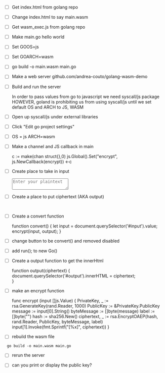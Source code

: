 - [ ] Get index.html from golang repo

- [ ] Change index.html to say main.wasm

- [ ] Get wasm_exec.js from golang repo

- [ ] Make main.go hello world

- [ ] Set GOOS=js

- [ ] Set GOARCH=wasm

- [ ] go build -o main.wasm main.go

- [ ] Make a web server github.com/andrea-couto/golang-wasm-demo

- [ ] Build and run the server


    In order to pass values from go to javascript we need syscall/js package
    HOWEVER, goland is prohibiting us from using syscall/js until we set default
    OS and ARCH to JS, WASM


- [ ] Open up syscall/js under external libraries

- [ ] Click "Edit go project settings"

- [ ] OS = js ARCH=wasm

- [ ] Make a channel and JS callback in main

	c := make(chan struct{},0)
	js.Global().Set("encrypt", js.NewCallback(encrypt))
	<-c

- [ ]  Create place to take in input

    <textarea id="input" placeholder="Enter your plaintext"></textarea><br>

- [ ] Create a place to put ciphertext (AKA output)

    <div id="output"></div><br>

- [ ] Create a convert function

    function convert() {
        let input = document.querySelector('#input').value;
        encrypt(input, output);
    }

- [ ] change button to be convert() and removed disabled

- [ ] add run(); to new Go()

- [ ] Create a output function to get the innerHtml


    function output(ciphertext) {
        document.querySelector('#output').innerHTML = ciphertext;\
    }


- [ ] make an encrypt function


    func encrypt (input []js.Value) {
        PrivateKey, _ := rsa.GenerateKey(rand.Reader, 1000)
        PublicKey := &PrivateKey.PublicKey
        message := input[0].String()
        byteMessage := []byte(message)
        label := []byte("")
        hash := sha256.New()
        ciphertext, _ := rsa.EncryptOAEP(hash, rand.Reader, PublicKey, byteMessage, label)
        input[1].Invoke(fmt.Sprintf("[%x]", ciphertext))
     }


- [ ] rebuild the wasm file

``` go build -o main.wasm main.go```

- [ ] rerun the server

- [ ] can you print or display the public key?

